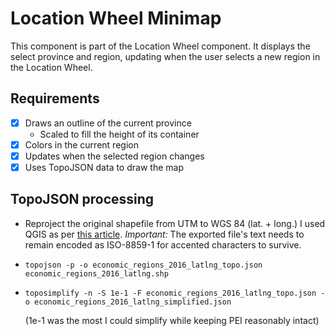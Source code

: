 # Location Wheel Minimap

This component is part of the Location Wheel component. It displays the select province and region, updating when the user selects a new region in the Location Wheel.

## Requirements

- [x] Draws an outline of the current province
  - Scaled to fill the height of its container
- [x] Colors in the current region
- [x] Updates when the selected region changes
- [x] Uses TopoJSON data to draw the map

## TopoJSON processing

- Reproject the original shapefile from UTM to WGS 84 (lat. + long.) I used QGIS as per [this article](http://blog.mastermaps.com/2013/06/converting-shapefiles-to-topojson.html). _Important:_ The exported file's text needs to remain encoded as ISO-8859-1 for accented characters to survive.
- `topojson -p -o economic_regions_2016_latlng_topo.json economic_regions_2016_latlng.shp`
- `toposimplify -n -S 1e-1 -F economic_regions_2016_latlng_topo.json -o economic_regions_2016_latlng_simplified.json`

  (1e-1 was the most I could simplify while keeping PEI reasonably intact)
